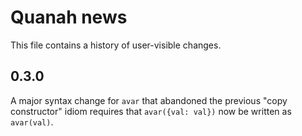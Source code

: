 Quanah news
===========

This file contains a history of user-visible changes.


0.3.0
-----

A major syntax change for `avar` that abandoned the previous "copy constructor"
idiom requires that `avar({val: val})` now be written as `avar(val)`.


